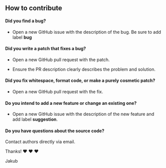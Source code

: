 ## How to contribute

#### **Did you find a bug?**

* Open a new GitHub issue with the description of the bug. Be sure to add label **bug**

#### **Did you write a patch that fixes a bug?**

* Open a new GitHub pull request with the patch.

* Ensure the PR description clearly describes the problem and solution.

#### **Did you fix whitespace, format code, or make a purely cosmetic patch?**

* Open a new GitHub pull request with the fix.

#### **Do you intend to add a new feature or change an existing one?**

* Open a new GitHub issue with the description of the new feature and add label **suggestion**.

#### **Do you have questions about the source code?**

Contact authors directly via email. 


Thanks! :heart: :heart: :heart:

Jakub
